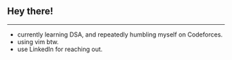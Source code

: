 ## Hey there!
--- 

- currently learning DSA, and repeatedly humbling myself on Codeforces.
- using vim btw.
- use LinkedIn for reaching out.

